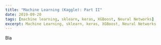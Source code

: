 ```yaml
---
title: "Machine Learning (Kaggle): Part II"
date: 2019-09-20
tags: [machine learning, sklearn, keras, XGBoost, Neural Networks]
excerpt: Machine Learning, sklearn, keras, XGBoost, Neural Networks
---
```



Bla
